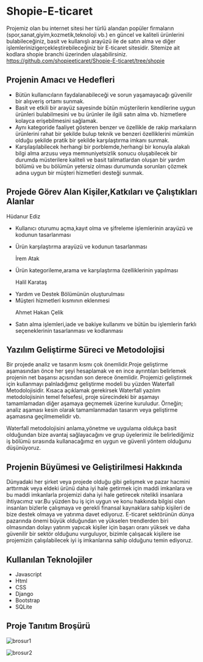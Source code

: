 # Shopie-E-ticaret
 Projemiz olan bu internet sitesi her türlü alandan popüler firmaların (spor,sanat,giyim,kozmetik,teknoloji vb.) en güncel ve kaliteli ürünlerini bulabileceğiniz, basit ve kullanışlı arayüzü ile de satın alma ve diğer işlemlerinizigerçekleştirebileceğiniz bir E-ticaret sitesidir. Sitemize ait kodlara shopie branchi üzerinden ulaşabilirsiniz. 
 https://github.com/shopieeticaret/Shopie-E-ticaret/tree/shopie
 
 
 ## Projenin Amacı ve Hedefleri
 - Bütün kullanıcıların faydalanabileceği ve sorun yaşamayacağı güvenilir bir alışveriş ortamı sunmak.
 - Basit ve etkili bir arayüz sayesinde bütün müşterilerin kendilerine uygun ürünleri bulabilmesini ve bu ürünler ile ilgili satın alma vb. hizmetlere kolayca erişebilmesini sağlamak. 
 - Aynı kategoride faaliyet gösteren benzer ve özellikle de rakip markaların ürünlerini rahat bir şekilde bulup teknik ve benzeri özelliklerini mümkün olduğu şekilde pratik bir şekilde karşılaştırma imkanı sunmak.
 - Karşılaşılabilecek herhangi bir porblemde,herhangi bir konuyla alakalı bilgi alma arzusu veya memnuniyetsizlik sonucu oluşabilecek bir durumda müsterilere kaliteli ve basit talimatlardan oluşan bir yardım bölümü ve bu bölümün yetersiz olması durumunda sorunları çözmek adına uygun bir müşteri hizmetleri desteği sunmak.
 
## Projede Görev Alan Kişiler,Katkıları ve Çalıştıkları Alanlar 
Hüdanur Ediz
- Kullanıcı oturumu açma,kayıt olma ve şifreleme işlemlerinin arayüzü ve kodunun tasarlanması <br><p>
- Ürün karşılaştırma arayüzü ve kodunun tasarlanması <br><p>
İrem Atak
- Ürün kategorileme,arama ve karşılaştırma özelliklerinin yapılması <br><p>
Halil Karataş <br>
- Yardım ve Destek Bölümünün oluşturulması
- Müşteri hizmetleri kısmının eklenmesi <br><p>
Ahmet Hakan Çelik
- Satın alma işlemleri,iade ve bakiye kullanımı ve bütün bu işlemlerin farklı seçeneklerinin tasarlanması ve kodlanması 

## Yazılım Geliştirme Süreci ve Metodolojisi
Bir projede analiz ve tasarım kısmı çok önemlidir.Proje geliştirme aşamasından önce her şeyi hesaplamak ve en ince ayrıntıları belirlemek projenin net başarısı açısından son derece önemlidir. Projemizi geliştirmek için kullanmayı palnladığımız geliştirme modeli bu yüzden Waterfall Metodolojisidir. Kısaca açıklamak gerekirsek Waterfall yazılım metodolojisinin temel felsefesi, proje sürecindeki bir aşamayı tamamlamadan diğer aşamaya geçmemek üzerine kuruludur. Örneğin; analiz aşaması kesin olarak tamamlanmadan tasarım veya geliştirme aşamasına geçilmemelidir vb. <br>

Waterfall metodolojisini anlama,yönetme ve uygulama oldukça basit olduğundan bize avantaj sağlayacağını ve grup üyelerimiz ile belirlediğimiz iş bölümü sırasında kullanacağımız en uygun ve güvenli yöntem olduğunu düşünüyoruz.
 
 ## Projenin Büyümesi ve Geliştirilmesi Hakkında
 Dünyadaki her şirket veya projede olduğu gibi gelişmek ve pazar hacmini arttırmak veya eldeki ürünü daha iyi hale getirmek için maddi imkanlara ve bu maddi imkanlarla projemizi daha iyi hale getirecek nitelikli insanlara ihtiyacımız var.Bu yüzden bu iş için uygun ve konu hakkında bilgisi olan insanları bizlerle çalışmaya ve gerekli finansal kaynaklara sahip kişileri de bize destek olmaya ve yatırıma davet ediyoruz. E-ticaret sektörünün dünya pazarında önemi büyük olduğundan ve yükselen trendlerden biri olmasından dolayı yatırım yapıcak kişiler için başarı oranı yüksek ve daha güvenilir bir sektör olduğunu vurguluyor, bizimle çalışacak kişilere ise projemizin çalışılabilecek iyi iş imkanlarına sahip olduğunu temin ediyoruz. 
  
 
 ## Kullanılan Teknolojiler
 - Javascript
 - Html
 - CSS
 - Django
 - Bootstrap
 - SQLite
 
 ## Proje Tanıtım Broşürü
 
![brosur1](https://user-images.githubusercontent.com/73705686/235508784-05a21eb6-d3de-443e-9672-74a83539064c.jpg)


![brosur2](https://user-images.githubusercontent.com/73705686/235508809-3d319059-9f89-4f04-ae12-c9216068c9d2.jpg)
